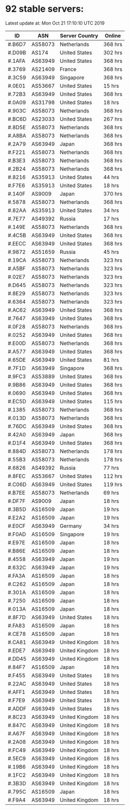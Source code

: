 # 92 stable servers:

Latest update at: Mon Oct 21 17:10:10 UTC 2019

| ID | ASN | Server Country | Online |
| -- | --- | -------------- | ------ |
| #.B6D7 | AS58073 | Netherlands | 368 hrs |
| #.D09B | AS174 | United States | 302 hrs |
| #.1AFA | AS63949 | United States | 368 hrs |
| #.3769 | AS21409 | France | 368 hrs |
| #.3C59 | AS63949 | Singapore | 368 hrs |
| #.0E01 | AS53667 | United States | 15 hrs |
| #.72B3 | AS63949 | United States | 368 hrs |
| #.0A09 | AS31798 | United States | 18 hrs |
| #.903C | AS58073 | Netherlands | 368 hrs |
| #.BC6D | AS23033 | United States | 267 hrs |
| #.8D5E | AS58073 | Netherlands | 368 hrs |
| #.A8BA | AS58073 | Netherlands | 368 hrs |
| #.2A79 | AS63949 | Japan | 368 hrs |
| #.F221 | AS58073 | Netherlands | 368 hrs |
| #.B3E3 | AS58073 | Netherlands | 368 hrs |
| #.2B24 | AS58073 | Netherlands | 368 hrs |
| #.8216 | AS35913 | United States | 44 hrs |
| #.F7E6 | AS35913 | United States | 18 hrs |
| #.140F | AS9009 | Japan | 370 hrs |
| #.5878 | AS58073 | Netherlands | 368 hrs |
| #.82AA | AS35913 | United States | 34 hrs |
| #.7E77 | AS49392 | Russia | 17 hrs |
| #.149E | AS58073 | Netherlands | 368 hrs |
| #.4C5B | AS63949 | United States | 368 hrs |
| #.EECC | AS63949 | United States | 368 hrs |
| #.9872 | AS51659 | Russia | 45 hrs |
| #.19CA | AS58073 | Netherlands | 323 hrs |
| #.A5BF | AS58073 | Netherlands | 323 hrs |
| #.02E7 | AS58073 | Netherlands | 323 hrs |
| #.D645 | AS58073 | Netherlands | 323 hrs |
| #.8E29 | AS58073 | Netherlands | 323 hrs |
| #.6364 | AS58073 | Netherlands | 323 hrs |
| #.AC62 | AS63949 | United States | 368 hrs |
| #.7647 | AS63949 | United States | 368 hrs |
| #.0F28 | AS58073 | Netherlands | 368 hrs |
| #.0252 | AS63949 | United States | 368 hrs |
| #.E00D | AS58073 | Netherlands | 368 hrs |
| #.A577 | AS63949 | United States | 368 hrs |
| #.65DE | AS63949 | United States | 81 hrs |
| #.7F1D | AS63949 | Singapore | 368 hrs |
| #.9FC3 | AS53889 | United States | 368 hrs |
| #.9B86 | AS63949 | United States | 368 hrs |
| #.0690 | AS63949 | United States | 368 hrs |
| #.EC5D | AS63949 | United States | 115 hrs |
| #.1385 | AS58073 | Netherlands | 368 hrs |
| #.013D | AS58073 | Netherlands | 368 hrs |
| #.76DC | AS63949 | United States | 368 hrs |
| #.42A0 | AS63949 | Japan | 368 hrs |
| #.D1F4 | AS63949 | United States | 368 hrs |
| #.884D | AS58073 | Netherlands | 178 hrs |
| #.55B3 | AS58073 | Netherlands | 178 hrs |
| #.6826 | AS49392 | Russia | 77 hrs |
| #.8FEC | AS53667 | United States | 112 hrs |
| #.C06D | AS63949 | United States | 119 hrs |
| #.B7EE | AS58073 | Netherlands | 69 hrs |
| #.DF7F | AS9009 | Japan | 18 hrs |
| #.3B5D | AS16509 | Japan | 19 hrs |
| #.E2A2 | AS16509 | Japan | 19 hrs |
| #.E0CF | AS63949 | Germany | 34 hrs |
| #.F0AD | AS16509 | Singapore | 19 hrs |
| #.E97E | AS16509 | Japan | 18 hrs |
| #.B86E | AS16509 | Japan | 18 hrs |
| #.4558 | AS63949 | Japan | 19 hrs |
| #.632C | AS63949 | Japan | 19 hrs |
| #.FA3A | AS16509 | Japan | 18 hrs |
| #.C262 | AS16509 | Japan | 18 hrs |
| #.301A | AS16509 | Japan | 18 hrs |
| #.7250 | AS16509 | Japan | 18 hrs |
| #.013A | AS16509 | Japan | 18 hrs |
| #.8F7D | AS63949 | United States | 18 hrs |
| #.FA83 | AS16509 | Japan | 18 hrs |
| #.CE78 | AS16509 | Japan | 18 hrs |
| #.CA81 | AS63949 | United Kingdom | 18 hrs |
| #.EDE7 | AS63949 | United Kingdom | 18 hrs |
| #.DD45 | AS63949 | United Kingdom | 18 hrs |
| #.84F7 | AS16509 | Japan | 18 hrs |
| #.F455 | AS63949 | United States | 18 hrs |
| #.22AC | AS63949 | United States | 18 hrs |
| #.AFF1 | AS63949 | United States | 18 hrs |
| #.F7E9 | AS63949 | United States | 18 hrs |
| #.ADDF | AS63949 | United States | 18 hrs |
| #.8C23 | AS63949 | United Kingdom | 18 hrs |
| #.847C | AS63949 | United Kingdom | 18 hrs |
| #.A67F | AS63949 | United Kingdom | 18 hrs |
| #.2A08 | AS63949 | United Kingdom | 18 hrs |
| #.FC49 | AS63949 | United Kingdom | 18 hrs |
| #.5EC9 | AS63949 | United Kingdom | 18 hrs |
| #.19B6 | AS63949 | United Kingdom | 18 hrs |
| #.1FC2 | AS63949 | United Kingdom | 18 hrs |
| #.3B3D | AS63949 | United Kingdom | 18 hrs |
| #.795C | AS16509 | Japan | 18 hrs |
| #.F9A4 | AS63949 | United Kingdom | 18 hrs |

